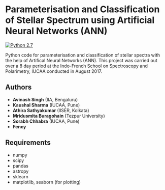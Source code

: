 # Parameterisation and Classification of Stellar Spectrum using Artificial Neural Networks (ANN)

[![Python 2.7](https://img.shields.io/badge/python-2.7-blue.svg)](https://www.python.org/downloads/release/python-271/)

Python code for parameterisation and classification of stellar spectra with the help of Artifical Neural Networks (ANN). This project was carried out over a 8 day period at the Indo-French School on Spectroscopy and Polarimetry, IUCAA conducted in August 2017.

**Authors**
-------

* **Avinash Singh** (IIA, Bengaluru)
* **Kaushal Sharma** (IUCAA, Pune)
* **Athira Sathyakumar** (IISER, Kolkata)
* **Mridusmita Buragohain** (Tezpur University)
* **Sorabh Chhabra** (IUCAA, Pune)
* **Fency**

**Requirements**
------------
- numpy
- scipy
- pandas
- astropy
- sklearn
- matplotlib, seaborn (for plotting)
